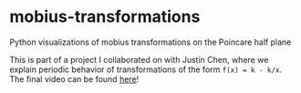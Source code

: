 # mobius-transformations
Python visualizations of mobius transformations on the Poincare half plane

This is part of a project I collaborated on with Justin Chen, where we explain periodic behavior of transformations of the form `f(x) = k - k/x`. The final video can be found [here](https://www.youtube.com/watch?v=udF8WHOZJYE)!
